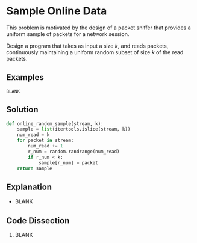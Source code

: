# Sample Online Data
This problem is motivated by the design of a packet sniffer that provides a uniform sample of packets for a network session.  
  
Design a program that takes as input a size _k_, and reads packets, continuously maintaining a uniform random subset of size _k_ of the read packets.  
  
## Examples
```
BLANK
```
  
## Solution
```python
def online_random_sample(stream, k):
    sample = list(itertools.islice(stream, k))
    num_read = k
    for packet in stream:
        num_read += 1
        r_num = random.randrange(num_read)
        if r_num < k:
            sample[r_num] = packet
    return sample
```
  
## Explanation
* BLANK  
  
## Code Dissection
1. BLANK  